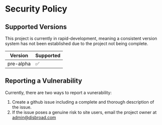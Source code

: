 # Security Policy

## Supported Versions

This project is currently in rapid-development, meaning a consistent version system has not been established due to the project not being complete.

| Version   | Supported          |
| --------- | ------------------ |
| pre-alpha | :white_check_mark: |

## Reporting a Vulnerability

Currently, there are two ways to report a vunerability: 

1. Create a github issue including a complete and thorough description of the issue.
2. If the issue poses a genuine risk to site users, email the project owner at admin@disbroad.com
